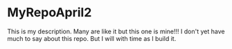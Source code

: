 # MyRepoApril2
This is my description.  Many are like it but this one is mine!!!
I don't yet have much to say about this repo.
But I will with time as I build it.